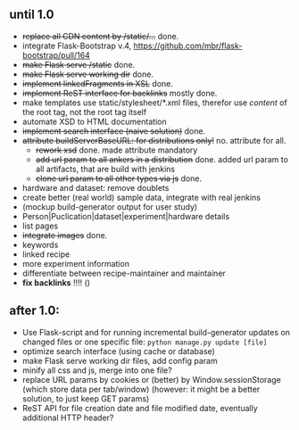 ## until 1.0
* ~~replace all CDN content by /static/...~~ done.
* integrate Flask-Bootstrap v.4, https://github.com/mbr/flask-bootstrap/pull/164
* ~~make Flask serve /static~~ done.
* ~~make Flask serve working dir~~ done.
* ~~implement linkedFragments in XSL~~ done.
* ~~implement ReST interface for backlinks~~ mostly done.
* make templates use static/stylesheet/*.xml files, therefor use _content_ of the root tag, not the root tag itself
* automate XSD to HTML documentation
* ~~implement search interface (naive solution)~~ done.
* ~~attribute buildServerBaseURL: for distributions only!~~ no. attribute for all.  
  * ~~rework xsd~~ done. made attribute mandatory
  * ~~add url param to all ankers in a distribution~~ done. added url param to all artifacts, that are build with jenkins 
  * ~~clone url param to all other types via js~~ done.  
* hardware and dataset: remove doublets
* create better (real world) sample data, integrate with real jenkins
* (mockup build-generator output for user study)
* Person|Puclication|dataset|experiment|hardware details
* list pages
* ~~integrate images~~ done.
* keywords
* linked recipe
* more experiment information
* differentiate between recipe-maintainer and maintainer
* __fix backlinks__ !!!! ()



## after 1.0:
* Use Flask-script and  for running incremental build-generator updates on changed files or one specific file:
  `python manage.py update [file]`
* optimize search interface (using cache or database)
* make Flask serve working dir files, add config param
* minify all css and js, merge into one file?
* replace URL params by cookies or (better) by Window.sessionStorage (which store data per tab/window) (however: it might be a better solution, to just keep GET params)
* ReST API for file creation date and file modified date, eventually additional HTTP header?